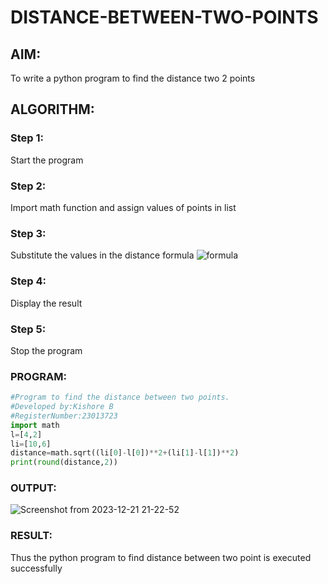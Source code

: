 # DISTANCE-BETWEEN-TWO-POINTS

## AIM:
To write a python program to find the distance two 2 points
## ALGORITHM:
### Step 1: 
Start the program
### Step 2: 
Import math function and assign values of points in list
### Step 3: 
Substitute the values in the distance formula  ![formula](/formula.JPG)
### Step 4: 
Display the result
### Step 5:
Stop the program 
### PROGRAM:
```python
#Program to find the distance between two points.
#Developed by:Kishore B 
#RegisterNumber:23013723
import math
l=[4,2]
li=[10,6]
distance=math.sqrt((li[0]-l[0])**2+(li[1]-l[1])**2)
print(round(distance,2))
```
### OUTPUT:
![Screenshot from 2023-12-21 21-22-52](https://github.com/codedbykishore/DISTANCE-BETWEEN-TWO-POINTS/assets/147139122/db98e62b-7b74-42b0-9e3d-dbf3f9145323)

### RESULT:
Thus the python program to find distance between two point is executed successfully
